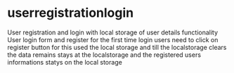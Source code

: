 # userregistrationlogin
User registration and login with local storage of user details functionality
User login form and register for the first time login users need to click on register 
 button for this used the local storage and till the localstorage clears the data remains stays at the localstorage and the registered users
 informations statys on the local storage
 
 

